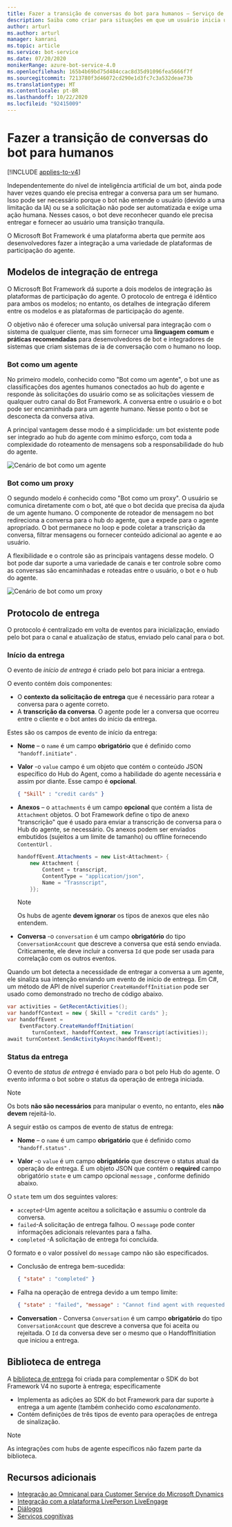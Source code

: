 ```yaml
---
title: Fazer a transição de conversas do bot para humanos – Serviço de Bot
description: Saiba como criar para situações em que um usuário inicia uma conversa com um bot e, em seguida, deve ser entregue a um ser humano.
author: arturl
ms.author: arturl
manager: kamrani
ms.topic: article
ms.service: bot-service
ms.date: 07/20/2020
monikerRange: azure-bot-service-4.0
ms.openlocfilehash: 165b4b69bd75d484ccac8d35d91096fea5666f7f
ms.sourcegitcommit: 7213780f3d46072cd290e1d3fc7c3a532deae73b
ms.translationtype: MT
ms.contentlocale: pt-BR
ms.lasthandoff: 10/22/2020
ms.locfileid: "92415009"
---
```

# <a name="transition-conversations-from-bot-to-human"></a>Fazer a transição de conversas do bot para humanos

[!INCLUDE [applies-to-v4](includes/applies-to-v4-current.md)]

Independentemente do nível de inteligência artificial de um bot, ainda pode haver vezes quando ele precisa entregar a conversa para um ser humano. Isso pode ser necessário porque o bot não entende o usuário (devido a uma limitação da IA) ou se a solicitação não pode ser automatizada e exige uma ação humana. Nesses casos, o bot deve reconhecer quando ele precisa entregar e fornecer ao usuário uma transição tranquila.

O Microsoft Bot Framework é uma plataforma aberta que permite aos desenvolvedores fazer a integração a uma variedade de plataformas de participação do agente.


<!-- We don't own this aka link, and for v4, I think there is an updated pattern.
You can read more about the Bot Framework handoff protocol <a href="https://aka.ms/bfhandoffprotocol" target="blank">here</a>.
-->

## <a name="handoff-integration-models"></a>Modelos de integração de entrega

O Microsoft Bot Framework dá suporte a dois modelos de integração às plataformas de participação do agente. O protocolo de entrega é idêntico para ambos os modelos; no entanto, os detalhes de integração diferem entre os modelos e as plataformas de participação do agente.

O objetivo não é oferecer uma solução universal para integração com o sistema de qualquer cliente, mas sim fornecer uma **linguagem comum** e **práticas recomendadas** para desenvolvedores de bot e integradores de sistemas que criam sistemas de ia de conversação com o humano no loop.

### <a name="bot-as-an-agent"></a>Bot como um agente

No primeiro modelo, conhecido como "Bot como um agente", o bot une as classificações dos agentes humanos conectados ao hub do agente e responde às solicitações do usuário como se as solicitações viessem de qualquer outro canal do Bot Framework. A conversa entre o usuário e o bot pode ser encaminhada para um agente humano. Nesse ponto o bot se desconecta da conversa ativa.

A principal vantagem desse modo é a simplicidade: um bot existente pode ser integrado ao hub do agente com mínimo esforço, com toda a complexidade do roteamento de mensagens sob a responsabilidade do hub do agente.

![Cenário de bot como um agente](~/media/designing-bots/patterns/bot-as-agent-2.PNG)

### <a name="bot-as-a-proxy"></a>Bot como um proxy

O segundo modelo é conhecido como "Bot como um proxy". O usuário se comunica diretamente com o bot, até que o bot decida que precisa da ajuda de um agente humano. O componente de roteador de mensagem no bot redireciona a conversa para o hub do agente, que a expede para o agente apropriado. O bot permanece no loop e pode coletar a transcrição da conversa, filtrar mensagens ou fornecer conteúdo adicional ao agente e ao usuário.

A flexibilidade e o controle são as principais vantagens desse modelo. O bot pode dar suporte a uma variedade de canais e ter controle sobre como as conversas são encaminhadas e roteadas entre o usuário, o bot e o hub do agente.

![Cenário de bot como um proxy](~/media/designing-bots/patterns/bot-as-proxy-2.PNG)

## <a name="handoff-protocol"></a>Protocolo de entrega

O protocolo é centralizado em volta de eventos para inicialização, enviado pelo bot para o canal e atualização de status, enviado pelo canal para o bot.


### <a name="handoff-initiation"></a>Início da entrega

O evento de *início de entrega* é criado pelo bot para iniciar a entrega.

O evento contém dois componentes:

- O **contexto da solicitação de entrega** que é necessário para rotear a conversa para o agente correto.
- A **transcrição da conversa**. O agente pode ler a conversa que ocorreu entre o cliente e o bot antes do início da entrega.

Estes são os campos de evento de início da entrega:

- **Nome** – o `name` é um campo **obrigatório** que é definido como `"handoff.initiate"` .
- **Valor** -o `value` campo é um objeto que contém o conteúdo JSON específico do Hub do Agent, como a habilidade do agente necessária e assim por diante.  Esse campo é **opcional**.

    ```json
    { "Skill" : "credit cards" }
    ```

- **Anexos** – o `attachments` é um campo **opcional** que contém a lista de `Attachment` objetos. O bot Framework define o tipo de anexo "transcrição" que é usado para enviar a transcrição de conversa para o Hub do agente, se necessário. Os anexos podem ser enviados embutidos (sujeitos a um limite de tamanho) ou offline fornecendo `ContentUrl` .

    ```C#
    handoffEvent.Attachments = new List<Attachment> {
        new Attachment {
            Content = transcript,
            ContentType = "application/json",
            Name = "Trasnscript",
        }};
    ```

    > [!NOTE]
    > Os hubs de agente **devem ignorar** os tipos de anexos que eles não entendem.

- **Conversa** -o `conversation` é um campo **obrigatório** do tipo `ConversationAccount` que descreve a conversa que está sendo enviada. Criticamente, ele deve incluir a conversa `Id` que pode ser usada para correlação com os outros eventos.

Quando um bot detecta a necessidade de entregar a conversa a um agente, ele sinaliza sua intenção enviando um evento de início de entrega.
Em C#, um método de API de nível superior `CreateHandoffInitiation` pode ser usado como demonstrado no trecho de código abaixo.

```C#
var activities = GetRecentActivities();
var handoffContext = new { Skill = "credit cards" };
var handoffEvent =
    EventFactory.CreateHandoffInitiation(
        turnContext, handoffContext, new Transcript(activities));
await turnContext.SendActivityAsync(handoffEvent);
```

### <a name="handoff-status"></a>Status da entrega

O evento de *status de entrega* é enviado para o bot pelo Hub do agente. O evento informa o bot sobre o status da operação de entrega iniciada.

> [!NOTE]
> Os bots **não são necessários** para manipular o evento, no entanto, eles **não devem** rejeitá-lo.

A seguir estão os campos de evento de status de entrega:

- **Nome** – o `name` é um campo **obrigatório** que é definido como `"handoff.status"` .

- **Valor** -o `value` é um campo **obrigatório** que descreve o status atual da operação de entrega. É um objeto JSON que contém o **required** campo obrigatório `state` e um campo opcional `message` , conforme definido abaixo.

O `state` tem um dos seguintes valores:

- `accepted`-Um agente aceitou a solicitação e assumiu o controle da conversa.
- `failed`-A solicitação de entrega falhou. O `message` pode conter informações adicionais relevantes para a falha.
- `completed` -A solicitação de entrega foi concluída.

O formato e o valor possível do `message` campo não são especificados.

- Conclusão de entrega bem-sucedida:

    ```json
    { "state" : "completed" }
    ```

- Falha na operação de entrega devido a um tempo limite:

    ```json
    { "state" : "failed", "message" : "Cannot find agent with requested skill" }
    ```

- **Conversation**  - Conversa `Conversation` é um campo **obrigatório** do tipo `ConversationAccount` que descreve a conversa que foi aceita ou rejeitada. O `Id` da conversa deve ser o mesmo que o HandoffInitiation que iniciou a entrega.

## <a name="handoff-library"></a>Biblioteca de entrega

A [biblioteca de entrega](https://github.com/microsoft/BotBuilder-Samples/tree/master/experimental/handoff-library) foi criada para complementar o SDK do bot Framework V4 no suporte à entrega; especificamente

- Implementa as adições ao SDK do bot Framework para dar suporte à entrega a um agente (também conhecido como *escalonamento*.
- Contém definições de três tipos de evento para operações de entrega de sinalização.

> [!NOTE]
> As integrações com hubs de agente específicos não fazem parte da biblioteca.

## <a name="additional-resources"></a>Recursos adicionais

- [Integração ao Omnicanal para Customer Service do Microsoft Dynamics](https://github.com/microsoft/BotBuilder-Samples/tree/master/experimental/handoff-library/csharp_dotnetcore/samples)
- [Integração com a plataforma LivePerson LiveEngage](https://developers.liveperson.com/third-party-bots-microsoft-bot-framework.html)
- [Diálogos](v4sdk/bot-builder-dialog-manage-conversation-flow.md)
- [Serviços cognitivas](https://www.microsoft.com/cognitive-services/text-analytics-api)

